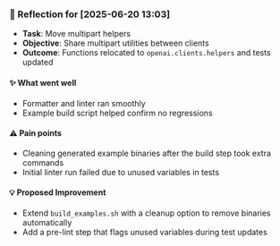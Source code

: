 ### :book: Reflection for [2025-06-20 13:03]
  - **Task**: Move multipart helpers
  - **Objective**: Share multipart utilities between clients
  - **Outcome**: Functions relocated to `openai.clients.helpers` and tests updated

#### :sparkles: What went well
  - Formatter and linter ran smoothly
  - Example build script helped confirm no regressions

#### :warning: Pain points
  - Cleaning generated example binaries after the build step took extra commands
  - Initial linter run failed due to unused variables in tests

#### :bulb: Proposed Improvement
  - Extend `build_examples.sh` with a cleanup option to remove binaries automatically
  - Add a pre-lint step that flags unused variables during test updates

